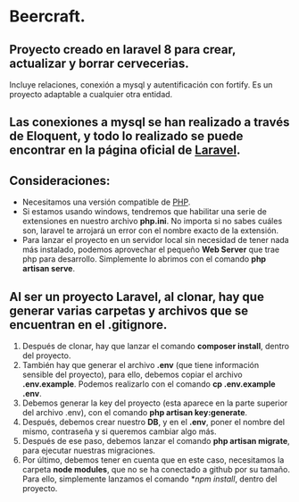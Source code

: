 # Beercraft.

## Proyecto creado en laravel 8 para crear, actualizar y borrar cervecerias.
Incluye relaciones, conexión a mysql y autentificación con fortify.
Es un proyecto adaptable a cualquier otra entidad.

## Las conexiones a mysql se han realizado a través de Eloquent, y todo lo realizado se puede encontrar en la página oficial de [Laravel](https://laravel.com/docs/8.x/releases).

## Consideraciones:
- Necesitamos una versión compatible de [PHP](https://laravel.com/docs/8.x/releases#support-policy).
- Si estamos usando windows, tendremos que habilitar una serie de extensiones en nuestro archivo **php.ini**. No importa si no sabes cuáles son, laravel te arrojará un     error con el nombre exacto de la extensión.
- Para lanzar el proyecto en un servidor local sin necesidad de tener nada más instalado, podemos aprovechar el pequeño **Web Server** que trae php para desarrollo.
  Simplemente lo abrimos con el comando **php artisan serve**. 

## Al ser un proyecto Laravel, al clonar, hay que generar varias carpetas y archivos que se encuentran en el .gitignore.
1. Después de clonar, hay que lanzar el comando **composer install**, dentro del proyecto.
2. También hay que generar el archivo **.env** (que tiene información sensible del proyecto), para ello, debemos copiar el archivo **.env.example**.
   Podemos realizarlo con el comando **cp .env.example .env**.
3. Debemos generar la key del proyecto (esta aparece en la parte superior del archivo .env), con el comando **php artisan key:generate**.
4. Después, debemos crear nuestro **DB**, y en el **.env**, poner el nombre del mismo, contraseña y si queremos cambiar algo más.
5. Después de ese paso, debemos lanzar el comando **php artisan migrate**, para ejecutar nuestras migraciones.
6. Por último, debemos tener en cuenta que en este caso, necesitamos la carpeta **node modules**, que no se ha conectado a github por su tamaño.
   Para ello, simplemente lanzamos el comando **npm install*, dentro del proyecto.
